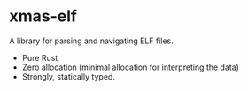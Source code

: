 # xmas-elf

A library for parsing and navigating ELF files.

* Pure Rust
* Zero allocation (minimal allocation for interpreting the data)
* Strongly, statically typed.



